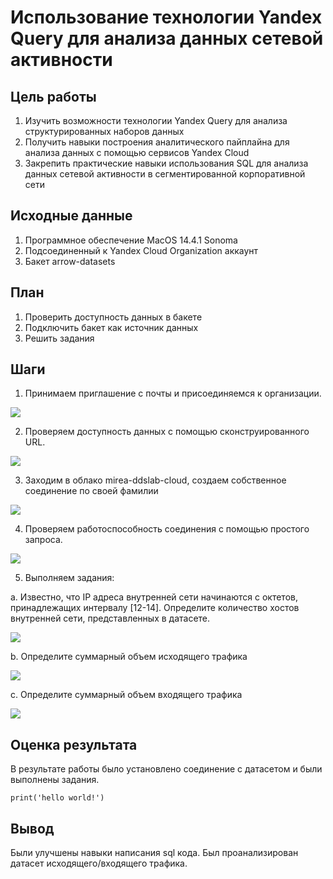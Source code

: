 # Использование технологии Yandex Query для анализа данных сетевой активности

## Цель работы

1.  Изучить возможности технологии Yandex Query для анализа структурированных наборов данных
2.  Получить навыки построения аналитического пайплайна для анализа данных с помощью сервисов Yandex Cloud
3.  Закрепить практические навыки использования SQL для анализа данных сетевой активности в сегментированной корпоративной сети

## Исходные данные

1.  Программное обеспечение MacOS 14.4.1 Sonoma
2.  Подсоединенный к Yandex Cloud Organization аккаунт
3.  Бакет arrow-datasets

## План

1.  Проверить доступность данных в бакете
2.  Подключить бакет как источник данных
3.  Решить задания

## Шаги

1. Принимаем приглашение с почты и присоединяемся к организации.

![](img/1.png)

2. Проверяем доступность данных с помощью сконструированного URL.

![](img/2.png)

3. Заходим в облако mirea-ddslab-cloud, создаем собственное соединение по своей фамилии

![](img/3.png)

4. Проверяем работоспособность соединения с помощью простого запроса.

![](img/4.png)

5. Выполняем задания:

  a. Известно, что IP адреса внутренней сети начинаются с октетов, принадлежащих интервалу [12-14]. Определите количество хостов внутренней сети, представленных в датасете.
  
  ![](img/5.png)
  
  b. Определите суммарный объем исходящего трафика
  
  ![](img/6.png)
  
  c. Определите суммарный объем входящего трафика
  
  ![](img/7.png)
  
## Оценка результата

В результате работы было установлено соединение с датасетом и были выполнены задания.

```{r}
print('hello world!')
```

## Вывод

Были улучшены навыки написания sql кода. Был проанализирован датасет исходящего/входящего трафика.